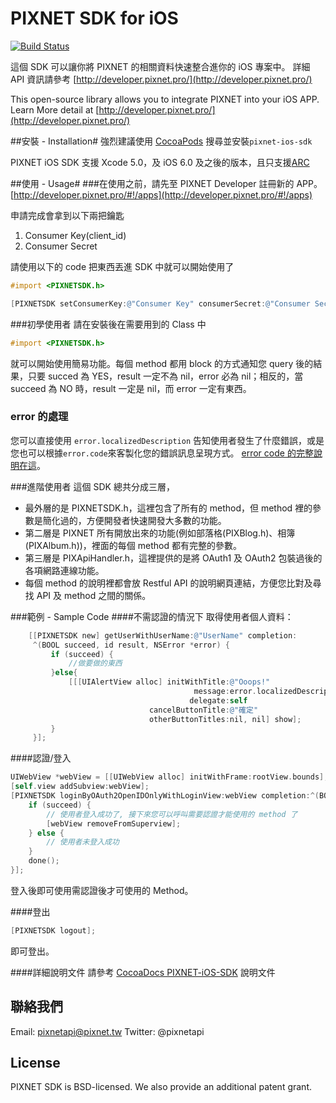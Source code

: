 PIXNET SDK for iOS
==============

[![Build Status](https://travis-ci.org/pixnet/pixnet-ios-sdk.svg?branch=travis-ci)](https://travis-ci.org/pixnet/pixnet-ios-sdk)

這個 SDK 可以讓你將 PIXNET 的相關資料快速整合進你的 iOS 專案中。
詳細 API 資訊請參考 [http://developer.pixnet.pro/](http://developer.pixnet.pro/)
 
This open-source library allows you to integrate PIXNET into your iOS APP.
Learn More detail at [http://developer.pixnet.pro/](http://developer.pixnet.pro/) 

##安裝 - Installation#
強烈建議使用 [CocoaPods](http://cocoapods.org/) 搜尋並安裝`pixnet-ios-sdk`

PIXNET iOS SDK 支援 Xcode 5.0，及 iOS 6.0 及之後的版本，且只支援[ARC](http://en.wikipedia.org/wiki/Automatic_Reference_Counting)

##使用 - Usage#
###在使用之前，請先至 PIXNET Developer 註冊新的 APP。
[http://developer.pixnet.pro/#!/apps](http://developer.pixnet.pro/#!/apps)

申請完成會拿到以下兩把鑰匙

 1. Consumer Key(client_id)
 2. Consumer Secret 

請使用以下的 code 把東西丟進 SDK 中就可以開始使用了

```objective-c
#import <PIXNETSDK.h>

[PIXNETSDK setConsumerKey:@"Consumer Key" consumerSecret:@"Consumer Secret"];
```

###初學使用者
請在安裝後在需要用到的 Class 中

```objective-c
#import <PIXNETSDK.h>
```

就可以開始使用簡易功能。每個 method 都用 block 的方式通知您 query 後的結果，只要 succed 為 YES，result 一定不為 nil，error 必為 nil；相反的，當 succeed 為 NO 時，result 一定是 nil，而 error 一定有東西。
### error 的處理
您可以直接使用 ```error.localizedDescription``` 告知使用者發生了什麼錯誤，或是您也可以根據```error.code```來客製化您的錯誤訊息呈現方式。 [error code 的完整說明在這](https://pixnet.gitbooks.io/api-error-codes/content/)。

###進階使用者
這個 SDK 總共分成三層，

* 最外層的是 PIXNETSDK.h，這裡包含了所有的 method，但 method 裡的參數是簡化過的，方便開發者快速開發大多數的功能。
* 第二層是 PIXNET 所有開放出來的功能(例如部落格(PIXBlog.h)、相簿(PIXAlbum.h))，裡面的每個 method 都有完整的參數。
* 第三層是 PIXApiHandler.h，這裡提供的是將 OAuth1 及 OAuth2 包裝過後的各項網路連線功能。 
* 每個 method 的說明裡都會放 Restful API 的說明網頁連結，方便您比對及尋找 API 及 method 之間的關係。

###範例 - Sample Code
####不需認證的情況下
取得使用者個人資料：
```Objective-C
    [[PIXNETSDK new] getUserWithUserName:@"UserName" completion:
     ^(BOOL succeed, id result, NSError *error) {
         if (succeed) {
             //做要做的東西
         }else{
             [[[UIAlertView alloc] initWithTitle:@"Ooops!"
                                         message:error.localizedDescription
                                        delegate:self
                               cancelButtonTitle:@"確定"
                               otherButtonTitles:nil, nil] show];
         }
     }];
```
####認證/登入
```Objective-C
UIWebView *webView = [[UIWebView alloc] initWithFrame:rootView.bounds];
[self.view addSubview:webView];
[PIXNETSDK loginByOAuth2OpenIDOnlyWithLoginView:webView completion:^(BOOL succeed, id result, NSError *error) {
    if (succeed) {
    	// 使用者登入成功了, 接下來您可以呼叫需要認證才能使用的 method 了
		[webView removeFromSuperview];
    } else {
    	// 使用者未登入成功
    }
    done();
}];
```
登入後即可使用需認證後才可使用的 Method。

####登出
```Objective-C
[PIXNETSDK logout];
```
即可登出。

####詳細說明文件
請參考 [CocoaDocs PIXNET-iOS-SDK](http://cocoadocs.org/docsets/PIXNET-iOS-SDK/0.2/index.html) 說明文件

## 聯絡我們

Email: pixnetapi@pixnet.tw
Twitter: @pixnetapi


## License
PIXNET SDK is BSD-licensed. We also provide an additional patent grant.

